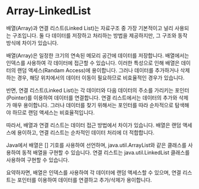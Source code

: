 # Array-LinkedList



배열(Array)과 연결 리스트(Linked List)는 자료구조 중 가장 기본적이고 널리 사용되는 구조입니다. 둘 다 데이터를 저장하고 처리하는 방법을 제공하지만, 그 구조와 동작 방식에 차이가 있습니다.

배열(Array)은 일정한 크기의 연속된 메모리 공간에 데이터를 저장합니다. 배열에서는 인덱스를 사용하여 각 데이터에 접근할 수 있습니다. 이러한 특성으로 인해 배열은 데이터의 랜덤 액세스(Randam Access)에 용이합니다. 그러나 데이터를 추가하거나 삭제하는 경우, 해당 위치에서의 데이터 이동이 필요하므로 비효율적인 경우가 있습니다.

반면, 연결 리스트(Linked List)는 각 데이터와 다음 데이터의 주소를 가리키는 포인터(Pointer)를 이용하여 데이터를 연결합니다. 연결 리스트에서는 데이터의 추가와 삭제가 매우 용이합니다. 그러나 데이터를 찾기 위해서는 포인터를 따라 순차적으로 탐색해야 하므로 랜덤 액세스는 비효율적입니다.

따라서, 배열과 연결 리스트는 데이터 접근 방법에서 차이가 있습니다. 배열은 랜덤 액세스에 용이하고, 연결 리스트는 순차적인 데이터 처리에 더 적합합니다.

Java에서 배열은 [] 기호를 사용하여 선언하며, java.util.ArrayList와 같은 클래스를 사용하여 동적 배열을 구현할 수 있습니다. 연결 리스트는 java.util.LinkedList 클래스를 사용하여 구현할 수 있습니다.

요약하자면, 배열은 인덱스를 사용하여 각 데이터에 랜덤 액세스할 수 있으며, 연결 리스트는 포인터를 이용하여 데이터를 연결하고 추가/삭제가 용이합니다.
